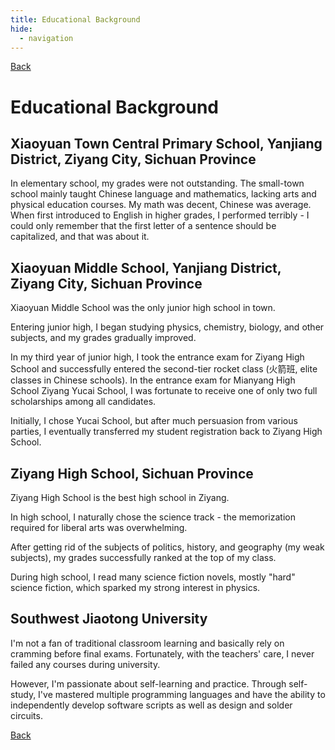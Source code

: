 ```yaml
---
title: Educational Background
hide:
  - navigation
---
```


[Back](personal_information.md)

# Educational Background

## Xiaoyuan Town Central Primary School, Yanjiang District, Ziyang City, Sichuan Province

In elementary school, my grades were not outstanding. The small-town school mainly taught Chinese language and mathematics, lacking arts and physical education courses. My math was decent, Chinese was average. When first introduced to English in higher grades, I performed terribly - I could only remember that the first letter of a sentence should be capitalized, and that was about it.

## Xiaoyuan Middle School, Yanjiang District, Ziyang City, Sichuan Province

Xiaoyuan Middle School was the only junior high school in town.

Entering junior high, I began studying physics, chemistry, biology, and other subjects, and my grades gradually improved.

In my third year of junior high, I took the entrance exam for Ziyang High School and successfully entered the second-tier rocket class (火箭班, elite classes in Chinese schools). In the entrance exam for Mianyang High School Ziyang Yucai School, I was fortunate to receive one of only two full scholarships among all candidates.

Initially, I chose Yucai School, but after much persuasion from various parties, I eventually transferred my student registration back to Ziyang High School.

## Ziyang High School, Sichuan Province

Ziyang High School is the best high school in Ziyang.

In high school, I naturally chose the science track - the memorization required for liberal arts was overwhelming.

After getting rid of the subjects of politics, history, and geography (my weak subjects), my grades successfully ranked at the top of my class.

During high school, I read many science fiction novels, mostly "hard" science fiction, which sparked my strong interest in physics.

## Southwest Jiaotong University

I'm not a fan of traditional classroom learning and basically rely on cramming before final exams. Fortunately, with the teachers' care, I never failed any courses during university.

However, I'm passionate about self-learning and practice. Through self-study, I've mastered multiple programming languages and have the ability to independently develop software scripts as well as design and solder circuits.

[Back](personal_information.md)
